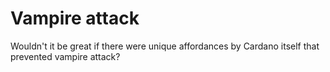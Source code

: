 # Vampire attack

Wouldn't it be great if there were unique affordances by Cardano itself that prevented vampire attack? 



